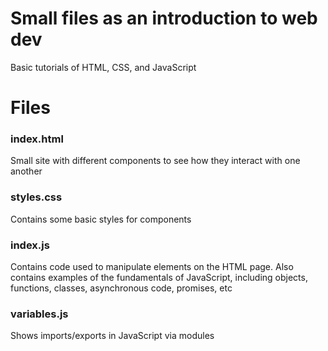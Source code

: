 # Small files as an introduction to web dev
Basic tutorials of HTML, CSS, and JavaScript

# Files

### index.html

Small site with different components to see how they interact with one another


### styles.css

Contains some basic styles for components


### index.js

Contains code used to manipulate elements on the HTML page. Also contains examples of the fundamentals of JavaScript, including objects, functions, classes, asynchronous code, promises, etc


### variables.js

Shows imports/exports in JavaScript via modules
